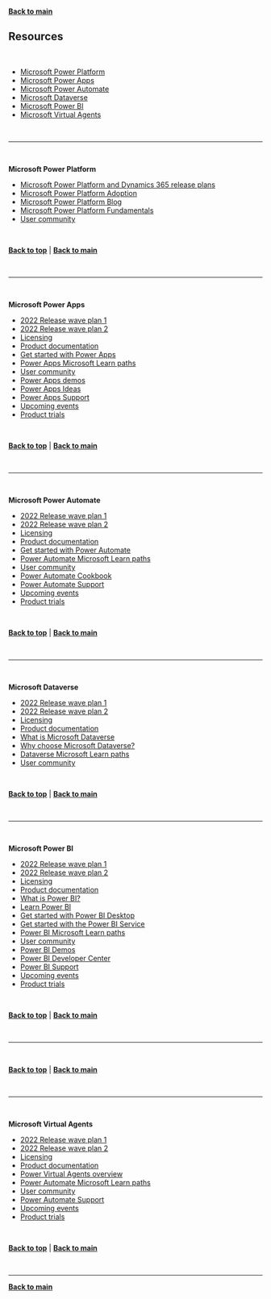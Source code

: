 <a id="top" />

<br/>


**[Back to main](./README.md)**

## Resources

<br>

* [Microsoft Power Platform](#power_platform)
* [Microsoft Power Apps](#power_apps)
* [Microsoft Power Automate](#power_automate)
* [Microsoft Dataverse](#dataverse)
* [Microsoft Power BI](#power_bi)
* [Microsoft Virtual Agents](#power_virtualagents)


<br/>

---

<a id="power_platform" />

<br/>


**Microsoft Power Platform**

- [Microsoft Power Platform and Dynamics 365 release plans](https://docs.microsoft.com/en-us/dynamics365/release-plans/)
- [Microsoft Power Platform Adoption](https://adoption.microsoft.com/powerplatform/)
- [Microsoft Power Platform Blog](https://cloudblogs.microsoft.com/powerplatform/)
- [Microsoft Power Platform Fundamentals](https://docs.microsoft.com/en-us/learn/paths/power-plat-fundamentals/)
- [User community](https://powerusers.microsoft.com/)

<br/>

[**Back to top**](#top) | [**Back to main**](README.md)

<br/>

---

<a id="power_apps" />

<br/>


**Microsoft Power Apps**

- [2022 Release wave plan 1](https://aka.ms/Plan/2022RW1/PowerApps)
- [2022 Release wave plan 2](https://aka.ms/Plan/2022RW2/PowerApps)
- [Licensing](https://aka.ms/Licensing/PowerApps)
- [Product documentation](https://learn.microsoft.com/en-us/power-apps/)
- [Get started with Power Apps](https://learn.microsoft.com/en-us/learn/modules/get-started-with-powerapps/)
- [Power Apps Microsoft Learn paths](https://learn.microsoft.com/en-us/learn/browse/?products=power-apps&resource_type=learning%20path)
- [User community](https://aka.ms/Community/PowerApps)
- [Power Apps demos](https://powerapps.microsoft.com/en-us/demo/)
- [Power Apps Ideas](https://powerusers.microsoft.com/t5/Power-Apps-Ideas/idb-p/PowerAppsIdeas)
- [Power Apps Support](https://powerapps.microsoft.com/en-us/support/)
- [Upcoming events](https://aka.ms/Events/PowerApps)
- [Product trials](https://aka.ms/Trials/PowerApps)

<br/>

[**Back to top**](#top) | [**Back to main**](README.md)

<br/>

---

<a id="power_automate" />

<br/>


**Microsoft Power Automate**

- [2022 Release wave plan 1](https://aka.ms/Plan/2022RW1/PowerAutomate)
- [2022 Release wave plan 2](https://aka.ms/Plan/2022RW2/PowerAutomate)
- [Licensing](https://aka.ms/Licensing/PowerAutomate)
- [Product documentation](https://learn.microsoft.com/en-us/power-automate/)
- [Get started with Power Automate](https://learn.microsoft.com/en-us/power-automate/getting-started)
- [Power Automate Microsoft Learn paths](https://learn.microsoft.com/en-us/training/browse/?expanded=power-platform&resource_type=learning%20path&products=power-automate)
- [User community](https://aka.ms/Community/PowerAutomate)
- [Power Automate Cookbook](https://powerusers.microsoft.com/t5/Power-Automate-Cookbook/bd-p/MPA_Cookbook)
- [Power Automate Support](https://powerautomate.microsoft.com/en-us/support/)
- [Upcoming events](https://aka.ms/Events/PowerAutomate)
- [Product trials](https://aka.ms/Trials/PowerAutomate)

<br/>

[**Back to top**](#top) | [**Back to main**](README.md)

<br/>

---

<a id="dataverse" />

<br/>


**Microsoft Dataverse**

- [2022 Release wave plan 1](https://learn.microsoft.com/en-us/power-platform-release-plan/2022wave1/data-platform/)
- [2022 Release wave plan 2](https://learn.microsoft.com/en-us/power-platform-release-plan/2022wave2/data-platform/)
- [Licensing](https://learn.microsoft.com/en-us/power-platform/admin/pricing-billing-skus)
- [Product documentation](https://learn.microsoft.com/en-us/power-apps/maker/data-platform/)
- [What is Microsoft Dataverse](https://learn.microsoft.com/en-us/power-apps/maker/data-platform/data-platform-intro)
- [Why choose Microsoft Dataverse?](https://learn.microsoft.com/en-us/power-apps/maker/data-platform/why-dataverse-overview)
- [Dataverse Microsoft Learn paths](https://learn.microsoft.com/en-us/training/browse/?expanded=power-platform&products=common-data-service&resource_type=learning%20path)
- [User community](https://aka.ms/Community/dataverse)



<br/>

[**Back to top**](#top) | [**Back to main**](README.md)

<br/>

---

<a id="power_bi" />

<br/>


**Microsoft Power BI**

- [2022 Release wave plan 1](https://aka.ms/Plan/2022RW1/PowerBI)
- [2022 Release wave plan 2](https://aka.ms/Plan/2022RW2/PowerBI)
- [Licensing](https://aka.ms/Licensing/PowerBI)
- [Product documentation](https://learn.microsoft.com/en-us/power-bi/)
- [What is Power BI?](https://learn.microsoft.com/en-us/power-bi/power-bi-overview)
- [Learn Power BI](https://powerbi.microsoft.com/en-us/learning/)
- [Get started with Power BI Desktop](https://learn.microsoft.com/en-us/power-bi/desktop-getting-started)
- [Get started with the Power BI Service](https://learn.microsoft.com/en-us/power-bi/service-get-started)
- [Power BI Microsoft Learn paths](https://learn.microsoft.com/en-us/training/browse/?expanded=power-platform&resource_type=learning%20path&products=power-bi)
- [User community](https://aka.ms/Community/PowerBI)
- [Power BI Demos](https://powerbi.microsoft.com/en-us/demo)
- [Power BI Developer Center](https://powerbi.microsoft.com/en-us/developers/)
- [Power BI Support](https://powerbi.microsoft.com/en-us/support/)
- [Upcoming events](https://aka.ms/Events/PowerBI)
- [Product trials](https://aka.ms/Trials/PowerBI)

<br/>

[**Back to top**](#top) | [**Back to main**](README.md)

<br/>

---


<br/>

[**Back to top**](#top) | [**Back to main**](README.md)

<br/>

---

<a id="power_virtualagents" />

<br/>


**Microsoft Virtual Agents**

- [2022 Release wave plan 1](https://aka.ms/Plan/2022RW1/PowerVirtualAgents)
- [2022 Release wave plan 2](https://aka.ms/Plan/2022RW2/PowerVirtualAgents)
- [Licensing](https://aka.ms/Licensing/PowerVirtualAgents)
- [Product documentation](https://learn.microsoft.com/en-us/power-virtual-agents/)
- [Power Virtual Agents overview](https://learn.microsoft.com/en-us/power-virtual-agents/fundamentals-what-is-power-virtual-agents)
- [Power Automate Microsoft Learn paths](https://learn.microsoft.com/en-us/training/browse/?expanded=power-platform&resource_type=learning%20path&products=power-virtual-agents)
- [User community](https://aka.ms/Community/PowerVirtualAgents)
- [Power Automate Support](https://powervirtualagents.microsoft.com/en-us/support/)
- [Upcoming events](https://aka.ms/Events/PowerVirtualAgents)
- [Product trials](https://aka.ms/Trials/PowerVirtualAgents)

<br/>

[**Back to top**](#top) | [**Back to main**](README.md)

<br/>



------

**[Back to main](./README.md)**

